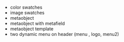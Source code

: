 - color swatches
- image swatches
- metaobject
- metaobject with metafield
- metaobject template
- two dynamic menu on header (menu , logo, menu2)
